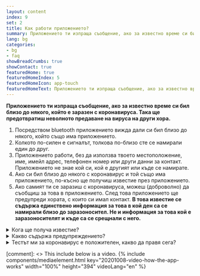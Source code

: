 ```yaml
---
layout: content
index: 9
set: 2
title: Как работи приложението?
summary: Приложението ти изпраща съобщение, ако за известно време си бил близо до някого, който е заразен с коронавирус.
lang: bg
categories:
- bg
- faq
showBreadCrumbs: true
showContact: true
featuredHome: true
featuredHomeIndex: 5
featuredHomeIcon: app-touch
featuredHomeText: Приложението ти изпраща съобщение, ако за известно време си бил близо до някого, който е заразен с коронавирус.
---
```

**Приложението ти изпраща съобщение, ако за известно време си бил близо до някого, който е заразен с коронавируса. Така ще предотвратиш неволното предаване на вируса на други хора.**

<div class="md-timeline" markdown="1">

1. Посредством bluetooth приложението вижда дали си бил близо до някого, който също има приложението.
2. Колкото по-силен е сигналът, толкова по-близо сте се намирали един до друг.
3. Приложението работи, без да използва твоето местоположение, име, имейл адрес, телефонен номер или други данни за контакт. Приложението не знае кой си, кой е другият или къде се намирате.
4. Ако си бил близо до някого с коронавирус и той също има приложението, по-късно ще получиш известие през приложението.
5. Ако самият ти се заразиш с коронавируса, можеш (доброволно) да съобщиш за това в приложението. След това приложението ще предупреди хората, с които си имал контакт. **В това известие се съдържа единствено информация за това в кой ден са се намирали близо до заразоносител. Не и информация за това кой е заразоносителят и къде са се срещнали с него.**

</div>

<details>
<summary>Кога ще получа известие?</summary>
<div markdown="1">

Ако си с положителен тест за коронавирус, можеш доброволно да съобщиш за това в приложението, заедно с GGD. Ако служител на GGD ти се обади с резултата от теста, той също така ще те попита дали искаш да предупредиш други хора през приложението. Ако избереш да го направиш, получателят няма да види кой си или къде е бил контактът. Ти сам решаваш за известието, то не е задължително и не става автоматично.

</div>
</details>

<details>
<summary>Какво съдържа предупреждението?</summary>
<div markdown="1">

В известие пише преди колко дни си бил близо до някого, при когото по-късно е установен коронавирус. Не е известно кое е било това лице, нито кога или къде точно е бил контактът.

- След известие можеш веднага да си направиш тест, дори и да нямаш оплаквания. Цялата информация по въпроса се съдържа в известието, което получаваш през приложението CoronaMelder.
- Имаш сериозни оплаквания или си в рискова група? Обади се на личния си лекар.

</div>
</details>

<details>
<summary>Тестът ми за коронавирус е положителен, какво да правя сега?</summary>
<div markdown="1">

Ако си с положителен тест за коронавирус, можеш доброволно да съобщиш за това в приложението, заедно със служител на GGD. Така можеш да предупредиш други хора. Ако избереш да го направиш, получателят няма да види кой си или къде е бил контактът. Ти сам решаваш за известието, то не е задължително и не става автоматично.

</div>
</details>

[comment]: <> This include below is a video.
{% include components/mediaelement.html key="20201008-video-how-the-app-works" width="100%" height="394"  videoLang="en" %}
